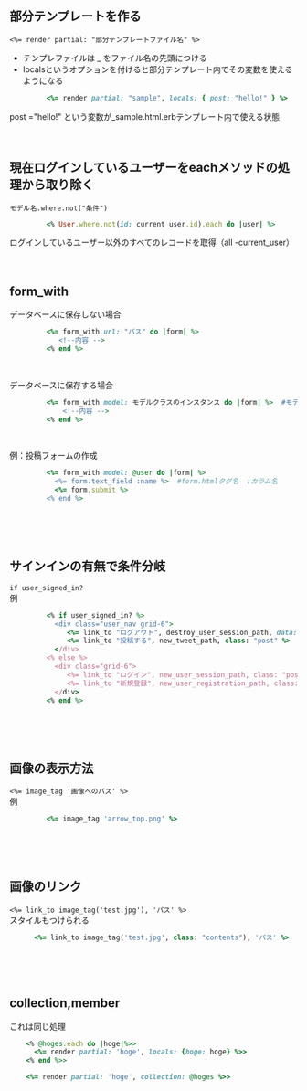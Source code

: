 ## 部分テンプレートを作る
`<%= render partial: "部分テンプレートファイル名" %>`

* テンプレファイルは _ をファイル名の先頭につける
* localsというオプションを付けると部分テンプレート内でその変数を使えるようになる
```ruby
         <%= render partial: "sample", locals: { post: "hello!" } %>
```
post ="hello!" という変数が_sample.html.erbテンプレート内で使える状態
<br><br><br>

## 現在ログインしているユーザーをeachメソッドの処理から取り除く
`モデル名.where.not("条件")`
```ruby
         <% User.where.not(id: current_user.id).each do |user| %>
```

ログインしているユーザー以外のすべてのレコードを取得（all -current_user）
<br><br><br>


## form_with
データベースに保存しない場合
```ruby
         <%= form_with url: "パス" do |form| %>
            <!--内容 -->
         <% end %>
```
<br>

データベースに保存する場合
```ruby
         <%= form_with model: モデルクラスのインスタンス do |form| %>  #モデルクラスのインスタンス:コントローラーで定義
             <!--内容 -->
         <% end %>
```
<br>

例：投稿フォームの作成
```ruby
         <%= form_with model: @user do |form| %>
           <%= form.text_field :name %>  #form.htmlタグ名  :カラム名
           <%= form.submit %>
         <% end %>
```
<br><br><br>

## サインインの有無で条件分岐
`if user_signed_in?`  
例

```ruby
         <% if user_signed_in? %>
           <div class="user_nav grid-6">
              <%= link_to "ログアウト", destroy_user_session_path, data: { turbo_method: :delete } %>
              <%= link_to "投稿する", new_tweet_path, class: "post" %>
           </div>
         <% else %>
           <div class="grid-6">
              <%= link_to "ログイン", new_user_session_path, class: "post" %>
              <%= link_to "新規登録", new_user_registration_path, class: "post" %>
           </div>
         <% end %>
```
<br><br><br>

## 画像の表示方法
`<%= image_tag '画像へのパス' %>`  
例
```ruby
         <%= image_tag 'arrow_top.png' %>
```
<br><br><br>

## 画像のリンク
`<%= link_to image_tag('test.jpg'), 'パス' %>`  
スタイルもつけられる
```ruby
      <%= link_to image_tag('test.jpg', class: "contents"), 'パス' %>
```
<br><br><br>

## collection,member
  これは同じ処理
```ruby
    <% @hoges.each do |hoge|%>>
      <%= render partial: 'hoge', locals: {hoge: hoge} %>>
    <% end %>>
```

```ruby
    <%= render partial: 'hoge', collection: @hoges %>>
```
